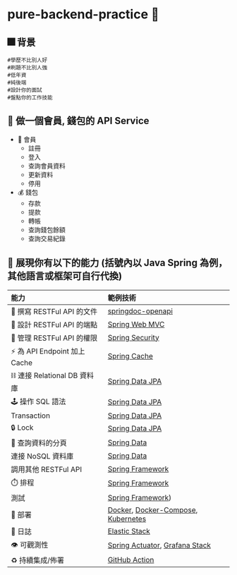 # pure-backend-practice 📃

## 🎆 背景 
```
#學歷不比別人好
#刷題不比別人強
#低年資
#純後端
#設計你的面試
#盤點你的工作技能
```

## 🗻 做一個會員, 錢包的 API Service
* 👤 會員
  * 註冊
  * 登入
  * 查詢會員資料
  * 更新資料
  * 停用
* 💰 錢包
  * 存款
  * 提款
  * 轉帳
  * 查詢錢包餘額
  * 查詢交易紀錄  

## 💪 展現你有以下的能力 (括號內以 Java Spring 為例，其他語言或框架可自行代換)
| 能力 | 範例技術 |
| :--- | :--- |
| 📃 撰寫 RESTFul API 的文件 | [springdoc-openapi](https://springdoc.org/) |
| 📝 設計 RESTFul API 的端點 | [Spring Web MVC](https://docs.spring.io/spring-framework/docs/current/reference/html/web.html) |
| 🔑 管理 RESTFul API 的權限 | [Spring Security](https://spring.io/projects/spring-security) |
| ⚡️ 為 API Endpoint 加上 Cache | [Spring Cache](https://docs.spring.io/spring-framework/docs/current/reference/html/integration.html#cache) |
| ⛓️ 連接 Relational DB 資料庫 | [Spring Data JPA](https://spring.io/projects/spring-data-jpa) |
| 🕹️ 操作 SQL 語法 | [Spring Data JPA](https://spring.io/projects/spring-data-jpa) |
| Transaction | [Spring Data JPA](https://spring.io/projects/spring-data-jpa) |
| 🔒 Lock | [Spring Data JPA](https://spring.io/projects/spring-data-jpa) |
| 📖 查詢資料的分頁 | [Spring Data](https://spring.io/projects/spring-data) |
| 連接 NoSQL 資料庫 | [Spring Data](https://spring.io/projects/spring-data) |
| 調用其他 RESTFul API | [Spring Framework](https://docs.spring.io/spring-framework/docs/current/reference/html/integration.html#rest-client-access) |
| ⏱️ 排程 | [Spring Framework](https://docs.spring.io/spring-framework/docs/current/reference/html/integration.html#scheduling) |
| 測試 | [Spring Framework](https://docs.spring.io/spring-framework/docs/current/reference/html/testing.html)) |
| 🧱 部署 | [Docker](), [Docker-Compose](), [Kubernetes]() |
| 📃 日誌 | [Elastic Stack](https://www.elastic.co/elastic-stack) |
| 👁️ 可觀測性 | [Spring Actuator](https://docs.spring.io/spring-boot/docs/current/reference/htmlsingle/#actuator), [Grafana Stack](https://grafana.com/products/enterprise/) |
| ♻️ 持續集成/佈署 | [GitHub Action]() |
